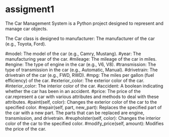# assigment1
The Car Management System is a Python project designed to represent and manage car objects.  

The Car class is designed to manufacturer: The manufacturer of the car (e.g., Toyota, Ford).

  #model: The model of the car (e.g., Camry, Mustang).
  #year: The manufacturing year of the car.
  #mileage: The mileage of the car in miles.
  #engine: The type of engine in the car (e.g., V6, V8).
  #transmission: The type of transmission in the car (e.g., Automatic, Manual).
  #drivetrain: The drivetrain of the car (e.g., FWD, RWD).
  #mpg: The miles per gallon (fuel efficiency) of the car.
  #exterior_color: The exterior color of the car.
  #interior_color: The interior color of the car.
  #accident: A boolean indicating whether the car has been in an accident.
  #price: The price of the car.represent a car with various attributes and methods to deal with these attributes.
  #paint(self, color): Changes the exterior color of the car to the specified color.
  #repair(self, part, new_part): Replaces the specified part of the car with a new part. The parts that can be replaced are engine, transmission, and drivetrain.
  #reupholster(self, color): Changes the interior color of the car to the specified color.
  #modify_price(self, amount): Modifies the price of the car.
